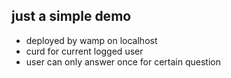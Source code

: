 ## just a simple demo
* deployed by wamp on localhost
* curd for current logged user
* user can only answer once for certain question